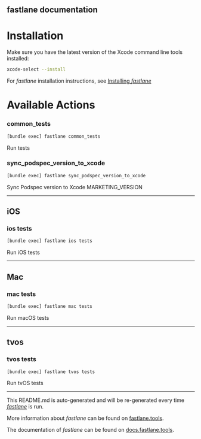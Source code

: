 fastlane documentation
----

# Installation

Make sure you have the latest version of the Xcode command line tools installed:

```sh
xcode-select --install
```

For _fastlane_ installation instructions, see [Installing _fastlane_](https://docs.fastlane.tools/#installing-fastlane)

# Available Actions

### common_tests

```sh
[bundle exec] fastlane common_tests
```

Run tests

### sync_podspec_version_to_xcode

```sh
[bundle exec] fastlane sync_podspec_version_to_xcode
```

Sync Podspec version to Xcode MARKETING_VERSION

----


## iOS

### ios tests

```sh
[bundle exec] fastlane ios tests
```

Run iOS tests

----


## Mac

### mac tests

```sh
[bundle exec] fastlane mac tests
```

Run macOS tests

----


## tvos

### tvos tests

```sh
[bundle exec] fastlane tvos tests
```

Run tvOS tests

----

This README.md is auto-generated and will be re-generated every time [_fastlane_](https://fastlane.tools) is run.

More information about _fastlane_ can be found on [fastlane.tools](https://fastlane.tools).

The documentation of _fastlane_ can be found on [docs.fastlane.tools](https://docs.fastlane.tools).
